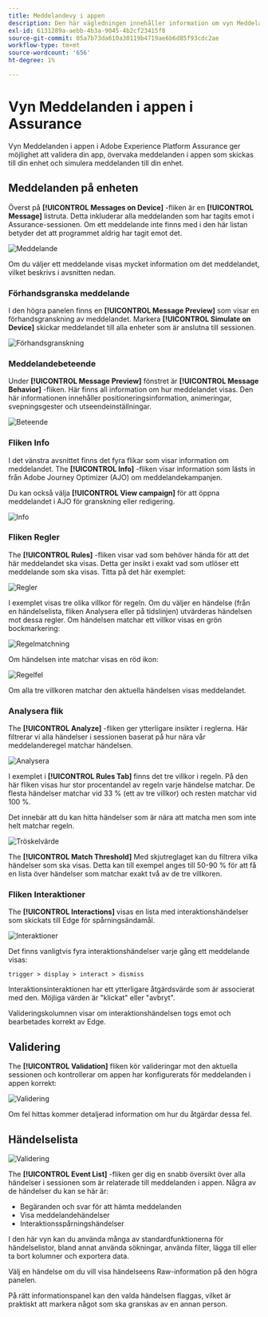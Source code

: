 ```yaml
---
title: Meddelandevy i appen
description: Den här vägledningen innehåller information om vyn Meddelanden i appen i Adobe Experience Platform Assurance.
exl-id: 6131289a-aebb-4b3a-9045-4b2cf23415f8
source-git-commit: 05a7b73da610a30119b4719ae6b6d85f93cdc2ae
workflow-type: tm+mt
source-wordcount: '656'
ht-degree: 1%

---
```


# Vyn Meddelanden i appen i Assurance

Vyn Meddelanden i appen i Adobe Experience Platform Assurance ger möjlighet att validera din app, övervaka meddelanden i appen som skickas till din enhet och simulera meddelanden till din enhet.

## Meddelanden på enheten

Överst på **[!UICONTROL Messages on Device]** -fliken är en **[!UICONTROL Message]** listruta. Detta inkluderar alla meddelanden som har tagits emot i Assurance-sessionen. Om ett meddelande inte finns med i den här listan betyder det att programmet aldrig har tagit emot det.

![Meddelande](./images/in-app-messaging/message.png)

Om du väljer ett meddelande visas mycket information om det meddelandet, vilket beskrivs i avsnitten nedan.

### Förhandsgranska meddelande

I den högra panelen finns en **[!UICONTROL Message Preview]** som visar en förhandsgranskning av meddelandet. Markera **[!UICONTROL Simulate on Device]** skickar meddelandet till alla enheter som är anslutna till sessionen.

![Förhandsgranskning](./images/in-app-messaging/preview.png)

### Meddelandebeteende

Under **[!UICONTROL Message Preview]** fönstret är **[!UICONTROL Message Behavior]** -fliken. Här finns all information om hur meddelandet visas. Den här informationen innehåller positioneringsinformation, animeringar, svepningsgester och utseendeinställningar.

![Beteende](./images/in-app-messaging/gestures.png)

### Fliken Info

I det vänstra avsnittet finns det fyra flikar som visar information om meddelandet. The **[!UICONTROL Info]** -fliken visar information som lästs in från Adobe Journey Optimizer (AJO) om meddelandekampanjen.

Du kan också välja **[!UICONTROL View campaign]** för att öppna meddelandet i AJO för granskning eller redigering.

![Info](./images/in-app-messaging/info.png)

### Fliken Regler

The **[!UICONTROL Rules]** -fliken visar vad som behöver hända för att det här meddelandet ska visas. Detta ger insikt i exakt vad som utlöser ett meddelande som ska visas. Titta på det här exemplet:

![Regler](./images/in-app-messaging/rules.png)

I exemplet visas tre olika villkor för regeln. Om du väljer en händelse (från en händelselista, fliken Analysera eller på tidslinjen) utvärderas händelsen mot dessa regler. Om händelsen matchar ett villkor visas en grön bockmarkering:

![Regelmatchning](./images/in-app-messaging/rule-match.png)

Om händelsen inte matchar visas en röd ikon:

![Regelfel](./images/in-app-messaging/rule-mismatch.png)

Om alla tre villkoren matchar den aktuella händelsen visas meddelandet.

### Analysera flik

The **[!UICONTROL Analyze]** -fliken ger ytterligare insikter i reglerna. Här filtrerar vi alla händelser i sessionen baserat på hur nära vår meddelanderegel matchar händelsen.

![Analysera](./images/in-app-messaging/analyze.png)

I exemplet i **[!UICONTROL Rules Tab]** finns det tre villkor i regeln. På den här fliken visas hur stor procentandel av regeln varje händelse matchar. De flesta händelser matchar vid 33 % (ett av tre villkor) och resten matchar vid 100 %.

Det innebär att du kan hitta händelser som är nära att matcha men som inte helt matchar regeln.

![Tröskelvärde](./images/in-app-messaging/threshold.png)

The **[!UICONTROL Match Threshold]** Med skjutreglaget kan du filtrera vilka händelser som ska visas. Detta kan till exempel anges till 50-90 % för att få en lista över händelser som matchar exakt två av de tre villkoren.

### Fliken Interaktioner

The **[!UICONTROL Interactions]** visas en lista med interaktionshändelser som skickats till Edge för spårningsändamål.

![Interaktioner](./images/in-app-messaging/interactions.png)

Det finns vanligtvis fyra interaktionshändelser varje gång ett meddelande visas:

```
trigger > display > interact > dismiss
```

Interaktionsinteraktionen har ett ytterligare åtgärdsvärde som är associerat med den. Möjliga värden är &quot;klickat&quot; eller &quot;avbryt&quot;.

Valideringskolumnen visar om interaktionshändelsen togs emot och bearbetades korrekt av Edge.

## Validering

The **[!UICONTROL Validation]** fliken kör valideringar mot den aktuella sessionen och kontrollerar om appen har konfigurerats för meddelanden i appen korrekt:

![Validering](./images/in-app-messaging/validation.png)

Om fel hittas kommer detaljerad information om hur du åtgärdar dessa fel.

## Händelselista

![Validering](./images/in-app-messaging/event-list.png)

The **[!UICONTROL Event List]** -fliken ger dig en snabb översikt över alla händelser i sessionen som är relaterade till meddelanden i appen. Några av de händelser du kan se här är:

* Begäranden och svar för att hämta meddelanden
* Visa meddelandehändelser
* Interaktionsspårningshändelser

I den här vyn kan du använda många av standardfunktionerna för händelselistor, bland annat använda sökningar, använda filter, lägga till eller ta bort kolumner och exportera data.

Välj en händelse om du vill visa händelseens Raw-information på den högra panelen.

På rätt informationspanel kan den valda händelsen flaggas, vilket är praktiskt att markera något som ska granskas av en annan person.
